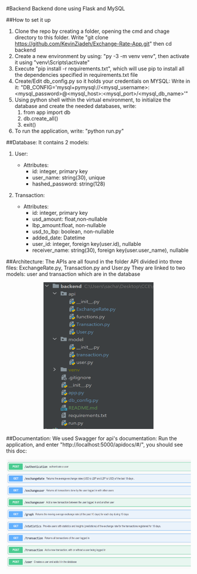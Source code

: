 #Backend
Backend done using Flask and MySQL

##How to set it up
1. Clone the repo by creating a folder, opening the cmd and chage directory to this folder. Write "git clone https://github.com/KevinZiadeh/Exchange-Rate-App.git" then cd backend
2. Create a new environment by using: "py -3 -m venv venv", then activate it using "venv\Scripts\activate"
3. Execute "pip install -r requirements.txt", which will use pip to install all the dependencies specified in requirements.txt file
4. Create/Edit db_config.py so it holds your credentials on MYSQL:
    Write in it: "DB_CONFIG='mysql+pymysql://<mysql_username>:<mysql_password>@<mysql_host>:<mysql_port>/<mysql_db_name>'"
5. Using python shell within the virtual environment, to initialize the database and create the needed databases, write:
   1. from app import db
   2. db.create_all()
   3. exit()
6. To run the application, write: "python run.py"

##Database:
It contains 2 models:
1. User:
   * Attributes:
     * id: integer, primary key 
     * user_name: string(30), unique 
     * hashed_password: string(128)
     
2. Transaction:
      * Attributes:
        * id: integer, primary key 
        * usd_amount: float,non-nullable 
        * lbp_amount:float, non-nullable 
        * usd_to_lbp: boolean, non-nullable 
        * added_date: Datetime 
        * user_id: integer, foreign key(user.id), nullable 
        * receiver_name: string(30), foreign key(user.user_name), nullable

##Architecture:
The APIs are all found in the folder API divided into three files: ExchangeRate.py, Transaction.py and User.py
They are linked to two models: user and transaction which are in the database

<p align="center">
  <img src="Architecture_backend.PNG"  width="300" height="400" alt="background architecture"/>
</p>

##Documentation:
We used Swagger for api's documentation:
Run the application, and enter "http://localhost:5000/apidocs/#/", you should see this doc:

<p align="center">
  <img src="doc.PNG"  width="800" height="300" alt="background architecture"/>
</p>